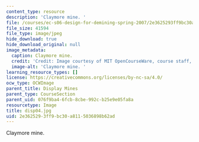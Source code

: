 ```yaml
---
content_type: resource
description: 'Claymore mine. '
file: /courses/ec-s06-design-for-demining-spring-2007/2e3625293ff9bc30a8115036898b62ad_disp04.jpg
file_size: 41594
file_type: image/jpeg
hide_download: true
hide_download_original: null
image_metadata:
  caption: Claymore mine.
  credit: 'Credit: Image courtesy of MIT OpenCourseWare, course staff, and students.'
  image-alt: 'Claymore mine. '
learning_resource_types: []
license: https://creativecommons.org/licenses/by-nc-sa/4.0/
ocw_type: OCWImage
parent_title: Display Mines
parent_type: CourseSection
parent_uid: 076f9ba4-6fcb-8cbe-992c-b25e9e05fa8a
resourcetype: Image
title: disp04.jpg
uid: 2e362529-3ff9-bc30-a811-5036898b62ad
---
```

Claymore mine. 
